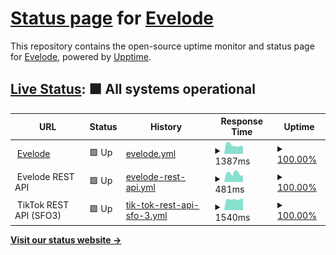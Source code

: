 # [Status page](https://status.evelode.com) for [Evelode](https://evelode.com)

This repository contains the open-source uptime monitor and status page for [Evelode](https://evelode.com), powered by [Upptime](https://github.com/upptime/upptime).

## [Live Status](https://status.evelode.com): <!--live status--> **🟩 All systems operational**

<!--start: status pages-->
<!-- This summary is generated by Upptime (https://github.com/upptime/upptime) -->
<!-- Do not edit this manually, your changes will be overwritten -->
<!-- prettier-ignore -->
| URL | Status | History | Response Time | Uptime |
| --- | ------ | ------- | ------------- | ------ |
| <img alt="" src="https://evelode.com/wp-content/uploads/2024/02/evelode-logo.png" height="13"> [Evelode](https://evelode.com) | 🟩 Up | [evelode.yml](https://github.com/evelode/status/commits/HEAD/history/evelode.yml) | <details><summary><img alt="Response time graph" src="./graphs/evelode/response-time-week.png" height="20"> 1387ms</summary><br><a href="https://status.evelode.com/history/evelode"><img alt="Response time 2426" src="https://img.shields.io/endpoint?url=https%3A%2F%2Fraw.githubusercontent.com%2Fevelode%2Fstatus%2FHEAD%2Fapi%2Fevelode%2Fresponse-time.json"></a><br><a href="https://status.evelode.com/history/evelode"><img alt="24-hour response time 1211" src="https://img.shields.io/endpoint?url=https%3A%2F%2Fraw.githubusercontent.com%2Fevelode%2Fstatus%2FHEAD%2Fapi%2Fevelode%2Fresponse-time-day.json"></a><br><a href="https://status.evelode.com/history/evelode"><img alt="7-day response time 1387" src="https://img.shields.io/endpoint?url=https%3A%2F%2Fraw.githubusercontent.com%2Fevelode%2Fstatus%2FHEAD%2Fapi%2Fevelode%2Fresponse-time-week.json"></a><br><a href="https://status.evelode.com/history/evelode"><img alt="30-day response time 1843" src="https://img.shields.io/endpoint?url=https%3A%2F%2Fraw.githubusercontent.com%2Fevelode%2Fstatus%2FHEAD%2Fapi%2Fevelode%2Fresponse-time-month.json"></a><br><a href="https://status.evelode.com/history/evelode"><img alt="1-year response time 2426" src="https://img.shields.io/endpoint?url=https%3A%2F%2Fraw.githubusercontent.com%2Fevelode%2Fstatus%2FHEAD%2Fapi%2Fevelode%2Fresponse-time-year.json"></a></details> | <details><summary><a href="https://status.evelode.com/history/evelode">100.00%</a></summary><a href="https://status.evelode.com/history/evelode"><img alt="All-time uptime 100.00%" src="https://img.shields.io/endpoint?url=https%3A%2F%2Fraw.githubusercontent.com%2Fevelode%2Fstatus%2FHEAD%2Fapi%2Fevelode%2Fuptime.json"></a><br><a href="https://status.evelode.com/history/evelode"><img alt="24-hour uptime 100.00%" src="https://img.shields.io/endpoint?url=https%3A%2F%2Fraw.githubusercontent.com%2Fevelode%2Fstatus%2FHEAD%2Fapi%2Fevelode%2Fuptime-day.json"></a><br><a href="https://status.evelode.com/history/evelode"><img alt="7-day uptime 100.00%" src="https://img.shields.io/endpoint?url=https%3A%2F%2Fraw.githubusercontent.com%2Fevelode%2Fstatus%2FHEAD%2Fapi%2Fevelode%2Fuptime-week.json"></a><br><a href="https://status.evelode.com/history/evelode"><img alt="30-day uptime 100.00%" src="https://img.shields.io/endpoint?url=https%3A%2F%2Fraw.githubusercontent.com%2Fevelode%2Fstatus%2FHEAD%2Fapi%2Fevelode%2Fuptime-month.json"></a><br><a href="https://status.evelode.com/history/evelode"><img alt="1-year uptime 100.00%" src="https://img.shields.io/endpoint?url=https%3A%2F%2Fraw.githubusercontent.com%2Fevelode%2Fstatus%2FHEAD%2Fapi%2Fevelode%2Fuptime-year.json"></a></details>
| <img alt="" src="https://evelode.com/wp-content/uploads/2024/02/evelode-logo.png" height="13"> Evelode REST API | 🟩 Up | [evelode-rest-api.yml](https://github.com/evelode/status/commits/HEAD/history/evelode-rest-api.yml) | <details><summary><img alt="Response time graph" src="./graphs/evelode-rest-api/response-time-week.png" height="20"> 481ms</summary><br><a href="https://status.evelode.com/history/evelode-rest-api"><img alt="Response time 575" src="https://img.shields.io/endpoint?url=https%3A%2F%2Fraw.githubusercontent.com%2Fevelode%2Fstatus%2FHEAD%2Fapi%2Fevelode-rest-api%2Fresponse-time.json"></a><br><a href="https://status.evelode.com/history/evelode-rest-api"><img alt="24-hour response time 351" src="https://img.shields.io/endpoint?url=https%3A%2F%2Fraw.githubusercontent.com%2Fevelode%2Fstatus%2FHEAD%2Fapi%2Fevelode-rest-api%2Fresponse-time-day.json"></a><br><a href="https://status.evelode.com/history/evelode-rest-api"><img alt="7-day response time 481" src="https://img.shields.io/endpoint?url=https%3A%2F%2Fraw.githubusercontent.com%2Fevelode%2Fstatus%2FHEAD%2Fapi%2Fevelode-rest-api%2Fresponse-time-week.json"></a><br><a href="https://status.evelode.com/history/evelode-rest-api"><img alt="30-day response time 542" src="https://img.shields.io/endpoint?url=https%3A%2F%2Fraw.githubusercontent.com%2Fevelode%2Fstatus%2FHEAD%2Fapi%2Fevelode-rest-api%2Fresponse-time-month.json"></a><br><a href="https://status.evelode.com/history/evelode-rest-api"><img alt="1-year response time 575" src="https://img.shields.io/endpoint?url=https%3A%2F%2Fraw.githubusercontent.com%2Fevelode%2Fstatus%2FHEAD%2Fapi%2Fevelode-rest-api%2Fresponse-time-year.json"></a></details> | <details><summary><a href="https://status.evelode.com/history/evelode-rest-api">100.00%</a></summary><a href="https://status.evelode.com/history/evelode-rest-api"><img alt="All-time uptime 100.00%" src="https://img.shields.io/endpoint?url=https%3A%2F%2Fraw.githubusercontent.com%2Fevelode%2Fstatus%2FHEAD%2Fapi%2Fevelode-rest-api%2Fuptime.json"></a><br><a href="https://status.evelode.com/history/evelode-rest-api"><img alt="24-hour uptime 100.00%" src="https://img.shields.io/endpoint?url=https%3A%2F%2Fraw.githubusercontent.com%2Fevelode%2Fstatus%2FHEAD%2Fapi%2Fevelode-rest-api%2Fuptime-day.json"></a><br><a href="https://status.evelode.com/history/evelode-rest-api"><img alt="7-day uptime 100.00%" src="https://img.shields.io/endpoint?url=https%3A%2F%2Fraw.githubusercontent.com%2Fevelode%2Fstatus%2FHEAD%2Fapi%2Fevelode-rest-api%2Fuptime-week.json"></a><br><a href="https://status.evelode.com/history/evelode-rest-api"><img alt="30-day uptime 100.00%" src="https://img.shields.io/endpoint?url=https%3A%2F%2Fraw.githubusercontent.com%2Fevelode%2Fstatus%2FHEAD%2Fapi%2Fevelode-rest-api%2Fuptime-month.json"></a><br><a href="https://status.evelode.com/history/evelode-rest-api"><img alt="1-year uptime 100.00%" src="https://img.shields.io/endpoint?url=https%3A%2F%2Fraw.githubusercontent.com%2Fevelode%2Fstatus%2FHEAD%2Fapi%2Fevelode-rest-api%2Fuptime-year.json"></a></details>
| <img alt="" src="https://evelode.com/wp-content/uploads/edd/2022/02/Nextpost.tech-1.jpg" height="13"> TikTok REST API (SFO3) | 🟩 Up | [tik-tok-rest-api-sfo-3.yml](https://github.com/evelode/status/commits/HEAD/history/tik-tok-rest-api-sfo-3.yml) | <details><summary><img alt="Response time graph" src="./graphs/tik-tok-rest-api-sfo-3/response-time-week.png" height="20"> 1540ms</summary><br><a href="https://status.evelode.com/history/tik-tok-rest-api-sfo-3"><img alt="Response time 1720" src="https://img.shields.io/endpoint?url=https%3A%2F%2Fraw.githubusercontent.com%2Fevelode%2Fstatus%2FHEAD%2Fapi%2Ftik-tok-rest-api-sfo-3%2Fresponse-time.json"></a><br><a href="https://status.evelode.com/history/tik-tok-rest-api-sfo-3"><img alt="24-hour response time 1673" src="https://img.shields.io/endpoint?url=https%3A%2F%2Fraw.githubusercontent.com%2Fevelode%2Fstatus%2FHEAD%2Fapi%2Ftik-tok-rest-api-sfo-3%2Fresponse-time-day.json"></a><br><a href="https://status.evelode.com/history/tik-tok-rest-api-sfo-3"><img alt="7-day response time 1540" src="https://img.shields.io/endpoint?url=https%3A%2F%2Fraw.githubusercontent.com%2Fevelode%2Fstatus%2FHEAD%2Fapi%2Ftik-tok-rest-api-sfo-3%2Fresponse-time-week.json"></a><br><a href="https://status.evelode.com/history/tik-tok-rest-api-sfo-3"><img alt="30-day response time 1692" src="https://img.shields.io/endpoint?url=https%3A%2F%2Fraw.githubusercontent.com%2Fevelode%2Fstatus%2FHEAD%2Fapi%2Ftik-tok-rest-api-sfo-3%2Fresponse-time-month.json"></a><br><a href="https://status.evelode.com/history/tik-tok-rest-api-sfo-3"><img alt="1-year response time 1438" src="https://img.shields.io/endpoint?url=https%3A%2F%2Fraw.githubusercontent.com%2Fevelode%2Fstatus%2FHEAD%2Fapi%2Ftik-tok-rest-api-sfo-3%2Fresponse-time-year.json"></a></details> | <details><summary><a href="https://status.evelode.com/history/tik-tok-rest-api-sfo-3">100.00%</a></summary><a href="https://status.evelode.com/history/tik-tok-rest-api-sfo-3"><img alt="All-time uptime 100.00%" src="https://img.shields.io/endpoint?url=https%3A%2F%2Fraw.githubusercontent.com%2Fevelode%2Fstatus%2FHEAD%2Fapi%2Ftik-tok-rest-api-sfo-3%2Fuptime.json"></a><br><a href="https://status.evelode.com/history/tik-tok-rest-api-sfo-3"><img alt="24-hour uptime 100.00%" src="https://img.shields.io/endpoint?url=https%3A%2F%2Fraw.githubusercontent.com%2Fevelode%2Fstatus%2FHEAD%2Fapi%2Ftik-tok-rest-api-sfo-3%2Fuptime-day.json"></a><br><a href="https://status.evelode.com/history/tik-tok-rest-api-sfo-3"><img alt="7-day uptime 100.00%" src="https://img.shields.io/endpoint?url=https%3A%2F%2Fraw.githubusercontent.com%2Fevelode%2Fstatus%2FHEAD%2Fapi%2Ftik-tok-rest-api-sfo-3%2Fuptime-week.json"></a><br><a href="https://status.evelode.com/history/tik-tok-rest-api-sfo-3"><img alt="30-day uptime 100.00%" src="https://img.shields.io/endpoint?url=https%3A%2F%2Fraw.githubusercontent.com%2Fevelode%2Fstatus%2FHEAD%2Fapi%2Ftik-tok-rest-api-sfo-3%2Fuptime-month.json"></a><br><a href="https://status.evelode.com/history/tik-tok-rest-api-sfo-3"><img alt="1-year uptime 100.00%" src="https://img.shields.io/endpoint?url=https%3A%2F%2Fraw.githubusercontent.com%2Fevelode%2Fstatus%2FHEAD%2Fapi%2Ftik-tok-rest-api-sfo-3%2Fuptime-year.json"></a></details>

<!--end: status pages-->

[**Visit our status website →**](https://status.evelode.com)
